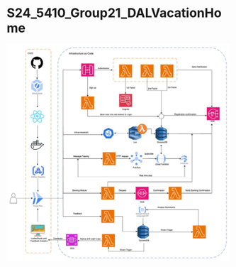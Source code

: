 # S24_5410_Group21_DALVacationHome

![alt text](https://github.com/momo1606/DalVAcHomes/blob/main/Architecture_diagram.jpeg)
